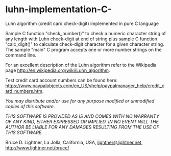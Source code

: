 # luhn-implementation-C-
Luhn algorithm (credit card check-digit) implemented in pure C language

Sample C function "check_number()" to check a numeric character string of any length with Luhn check-digit at end of string plus sample C function "calc_digit()" to calculate check-digit character for a given character string.  The sample "main" C program accepts one or more number strings on the command line.

For an excellent description of the Luhn algorithm refer to the Wikipedia page http://en.wikipedia.org/wiki/Luhn_algorithm.

Test credit card account numbers can be found here: https://www.paypalobjects.com/en_US/vhelp/paypalmanager_help/credit_card_numbers.htm.

_You may distribute and/or use for any purpose modified or unmodified copies of this software._

_THIS SOFTWARE IS PROVIDED AS IS AND COMES WITH NO WARRANTY OF ANY KIND, EITHER EXPRESSED OR IMPLIED.
IN NO EVENT WILL THE AUTHOR BE LIABLE FOR ANY DAMAGES RESULTING FROM THE USE OF THIS SOFTWARE._

Bruce D. Lightner,
La Jolla, California, USA,
lightner@lightner.net,
http://www.lightner.net/bruce/
